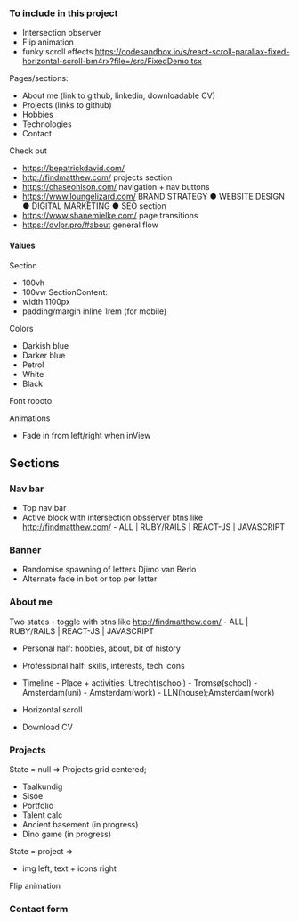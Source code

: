 ### To include in this project

- Intersection observer
- Flip animation
- funky scroll effects https://codesandbox.io/s/react-scroll-parallax-fixed-horizontal-scroll-bm4rx?file=/src/FixedDemo.tsx

Pages/sections:

- About me (link to github, linkedin, downloadable CV)
- Projects (links to github)
- Hobbies
- Technologies
- Contact

Check out

- https://bepatrickdavid.com/
- http://findmatthew.com/ projects section
- https://chaseohlson.com/ navigation + nav buttons
- https://www.loungelizard.com/ BRAND STRATEGY ● WEBSITE DESIGN ● DIGITAL MARKETING ● SEO section
- https://www.shanemielke.com/ page transitions
- https://dvlpr.pro/#about general flow

#### Values

Section

- 100vh
- 100vw
  SectionContent:
- width 1100px
- padding/margin inline 1rem (for mobile)

Colors

- Darkish blue
- Darker blue
- Petrol
- White
- Black

Font roboto

Animations

- Fade in from left/right when inView

## Sections

### Nav bar

- Top nav bar
- Active block with intersection obsserver btns like http://findmatthew.com/ - ALL | RUBY/RAILS | REACT-JS | JAVASCRIPT

### Banner

- Randomise spawning of letters Djimo van Berlo
- Alternate fade in bot or top per letter

### About me

Two states - toggle with btns like http://findmatthew.com/ - ALL | RUBY/RAILS | REACT-JS | JAVASCRIPT

- Personal half: hobbies, about, bit of history
- Professional half: skills, interests, tech icons

- Timeline - Place + activities: Utrecht(school) - Tromsø(school) - Amsterdam(uni) - Amsterdam(work) - LLN(house);Amsterdam(work)
- Horizontal scroll
- Download CV

### Projects

State = null => Projects grid centered;

- Taalkundig
- Sisoe
- Portfolio
- Talent calc
- Ancient basement (in progress)
- Dino game (in progress)

State = project =>

- img left, text + icons right

Flip animation

### Contact form
